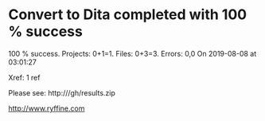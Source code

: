 # Convert to Dita  completed with 100 % success

100 % success. Projects: 0+1=1.  Files: 0+3=3. Errors: 0,0  On 2019-08-08 at 03:01:27

Xref: 1 ref

Please see: http:///gh/results.zip

http://www.ryffine.com
